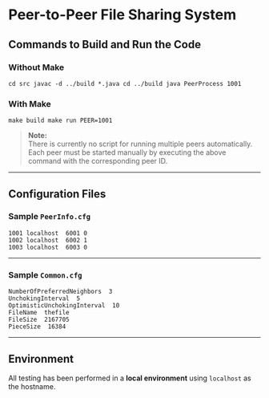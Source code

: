 
# Peer-to-Peer File Sharing System

## Commands to Build and Run the Code

### Without Make

`cd src
javac -d ../build *.java cd ../build
java PeerProcess 1001` 

### With Make

`make build
make run PEER=1001` 

> **Note:**  
> There is currently no script for running multiple peers automatically.  
> Each peer must be started manually by executing the above command with the corresponding peer ID.

----------

## Configuration Files

### Sample `PeerInfo.cfg`

```
1001 localhost  6001 0 
1002 localhost  6002 1  
1003 localhost  6003 0
```
    

----------

### Sample `Common.cfg`

```
NumberOfPreferredNeighbors  3  
UnchokingInterval  5
OptimisticUnchokingInterval  10
FileName  thefile  
FileSize  2167705  
PieceSize  16384
```

----------

## Environment

All testing has been performed in a **local environment** using `localhost` as the hostname.
